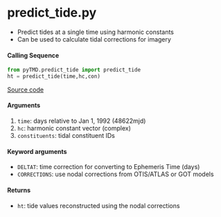 predict_tide.py
===============

 - Predict tides at a single time using harmonic constants
 - Can be used to calculate tidal corrections for imagery

#### Calling Sequence
```python
from pyTMD.predict_tide import predict_tide
ht = predict_tide(time,hc,con)
```
[Source code](https://github.com/tsutterley/pyTMD/blob/main/pyTMD/predict_tide.py)

#### Arguments
 1. `time`: days relative to Jan 1, 1992 (48622mjd)
 2. `hc`: harmonic constant vector (complex)
 3. `constituents`: tidal constituent IDs

#### Keyword arguments
 - `DELTAT`: time correction for converting to Ephemeris Time (days)
 - `CORRECTIONS`: use nodal corrections from OTIS/ATLAS or GOT models

#### Returns
 - `ht`: tide values reconstructed using the nodal corrections
